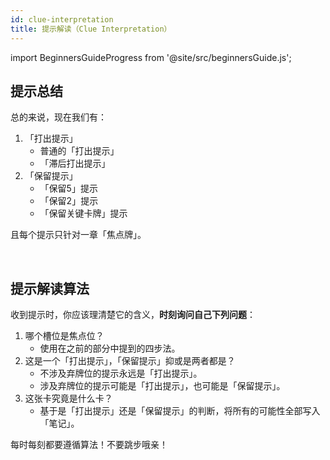 ```yaml
---
id: clue-interpretation
title: 提示解读（Clue Interpretation）
---
```


import BeginnersGuideProgress from '@site/src/beginnersGuide.js';

<BeginnersGuideProgress id="clue-interpretation" />

## 提示总结

总的来说，现在我们有：

1. 「打出提示」
    - 普通的「打出提示」
    - 「滞后打出提示」
1. 「保留提示」
    - 「保留5」提示
    - 「保留2」提示
    - 「保留关键卡牌」提示

且每个提示只针对一章「焦点牌」。

<br />

## 提示解读算法

收到提示时，你应该理清楚它的含义，**时刻询问自己下列问题**：
1. 哪个槽位是焦点位？
    - 使用在之前的部分中提到的四步法。
1. 这是一个「打出提示」，「保留提示」抑或是两者都是？
    - 不涉及弃牌位的提示永远是「打出提示」。
    - 涉及弃牌位的提示可能是「打出提示」，也可能是「保留提示」。
1. 这张卡究竟是什么卡？
    - 基于是「打出提示」还是「保留提示」的判断，将所有的可能性全部写入「笔记」。

每时每刻都要遵循算法！不要跳步哦亲！
